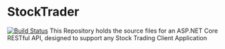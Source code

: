 # StockTrader
[![Build Status](https://travis-ci.org/digitalkingsley/StockTrader.svg?branch=develop)](https://travis-ci.org/digitalkingsley/StockTrader)
This Repository holds the source files for an ASP.NET Core RESTful API, designed to support any Stock Trading Client Application
